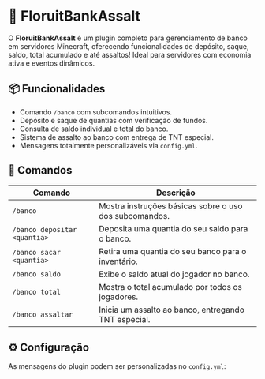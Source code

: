 # 🏦 FloruitBankAssalt

O **FloruitBankAssalt** é um plugin completo para gerenciamento de banco em servidores Minecraft, oferecendo funcionalidades de depósito, saque, saldo, total acumulado e até assaltos! Ideal para servidores com economia ativa e eventos dinâmicos.

## 📦 Funcionalidades

- Comando `/banco` com subcomandos intuitivos.
- Depósito e saque de quantias com verificação de fundos.
- Consulta de saldo individual e total do banco.
- Sistema de assalto ao banco com entrega de TNT especial.
- Mensagens totalmente personalizáveis via `config.yml`.

## 🔧 Comandos

| Comando                         | Descrição |
|--------------------------------|-----------|
| `/banco`                       | Mostra instruções básicas sobre o uso dos subcomandos. |
| `/banco depositar <quantia>`   | Deposita uma quantia do seu saldo para o banco. |
| `/banco sacar <quantia>`       | Retira uma quantia do seu banco para o inventário. |
| `/banco saldo`                 | Exibe o saldo atual do jogador no banco. |
| `/banco total`                 | Mostra o total acumulado por todos os jogadores. |
| `/banco assaltar`              | Inicia um assalto ao banco, entregando TNT especial. |

## ⚙️ Configuração

As mensagens do plugin podem ser personalizadas no `config.yml`:
